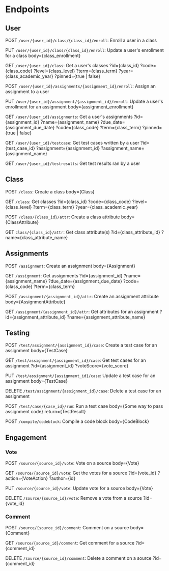 <!-- This document is for outlining ideas about the api structure for unity-test -->


# Endpoints

## User
POST `/user/{user_id}/class/{class_id}/enroll`: Enroll a user in a class

PUT `/user/{user_id}/class/{class_id}/enroll`: Update a user's enrollment for a class
body={class_enrollment}

GET `/user/{user_id}/class`: Get a user's classes
?id={class_id}
?code={class_code}
?level={class_level}
?term={class_term}
?year={class_academic_year}
?pinned={true | false}

POST `/user/{user_id}/assignments/{assignment_id}/enroll`: Assign an assignment to a user

PUT `/user/{user_id}/assignment/{assignment_id}/enroll`: Update a user's enrollment for an assignment
body={assignment_enrollment}

GET `/user/{user_id}/assignments`: Get a user's assignments
?id={assignment_id}
?name={assignment_name}
?due_date={assignment_due_date}
?code={class_code}
?term={class_term}
?pinned={true | false}

GET `/user/{user_id}/testcase`: Get test cases written by a user
?id={test_case_id}
?assignment={assignment_id}
?assignment_name={assignment_name}

GET `/user/{user_id}/testresults`: Get test results ran by a user

## Class
POST `/class`: Create a class
body={Class}

GET `/class`: Get classes
?id={class_id}
?code={class_code}
?level={class_level}
?term={class_term}
?year={class_academic_year}

POST `/class/{class_id}/attr`: Create a class attribute
body={ClassAttribute}

GET `class/{class_id}/attr`: Get class attribute(s)
?id={class_attribute_id}
?name={class_attribute_name}

## Assignments
POST `/assignment`: Create an assignment
body={Assignment}

GET `/assignment`: Get assignments
?id={assignment_id}
?name={assignment_name}
?due_date={assignment_due_date}
?code={class_code}
?term={class_term}

POST `/assignment/{assignment_id}/attr`: Create an assignment attribute
body={AssignmentAttribute}

GET `/assignment/{assignment_id}/attr`: Get attributes for an assignment
?id={assignment_attribute_id}
?name={assignment_attribute_name}

## Testing
POST `/test/assignment/{assignment_id}/case`: Create a test case for an assignment
body={TestCase}

GET `/test/assignment/{assignment_id}/case`: Get test cases for an assignment
?id={assignment_id}
?voteScore={vote_score}

PUT `/test/assignment/{assignment_id}/case`: Update a test case for an assignment
body={TestCase}

DELETE `/test/assignment/{assignment_id}/case`: Delete a test case for an assignment

POST `/test/case/{case_id}/run`: Run a test case 
body={Some way to pass assignment code}
return={TestResult}

POST `/compile/codeblock`: Compile a code block
body={CodeBlock}

## Engagement

### Vote
POST `/source/{source_id}/vote`: Vote on a source
body={Vote}

GET `/source/{source_id}/vote`: Get the votes for a source
?id={vote_id}
?action={VoteAction}
?author={id}

PUT `/source/{source_id}/vote`: Update vote for a source
body={Vote}

DELETE `/source/{source_id}/vote`: Remove a vote from a source
?id={vote_id}

### Comment
POST `/source/{source_id}/comment`: Comment on a source
body={Comment}

GET `/source/{source_id}/comment`: Get comment for a source
?id={comment_id}

DELETE `/source/{source_id}/comment`: Delete a comment on a source
?id={comment_id}